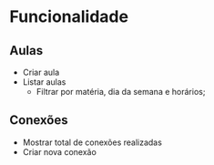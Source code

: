 # Funcionalidade

## Aulas

- Criar aula
- Listar aulas
  - Filtrar por matéria, dia da semana e horários;

## Conexões

- Mostrar total de conexões realizadas
- Criar nova conexão